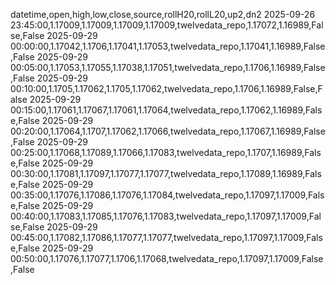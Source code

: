 datetime,open,high,low,close,source,rollH20,rollL20,up2,dn2
2025-09-26 23:45:00,1.17009,1.17009,1.17009,1.17009,twelvedata_repo,1.17072,1.16989,False,False
2025-09-29 00:00:00,1.17042,1.1706,1.17041,1.17053,twelvedata_repo,1.17041,1.16989,False,False
2025-09-29 00:05:00,1.17053,1.17055,1.17038,1.17051,twelvedata_repo,1.1706,1.16989,False,False
2025-09-29 00:10:00,1.1705,1.17062,1.1705,1.17062,twelvedata_repo,1.1706,1.16989,False,False
2025-09-29 00:15:00,1.17061,1.17067,1.17061,1.17064,twelvedata_repo,1.17062,1.16989,False,False
2025-09-29 00:20:00,1.17064,1.1707,1.17062,1.17066,twelvedata_repo,1.17067,1.16989,False,False
2025-09-29 00:25:00,1.17068,1.17089,1.17066,1.17083,twelvedata_repo,1.1707,1.16989,False,False
2025-09-29 00:30:00,1.17081,1.17097,1.17077,1.17077,twelvedata_repo,1.17089,1.16989,False,False
2025-09-29 00:35:00,1.17076,1.17086,1.17076,1.17084,twelvedata_repo,1.17097,1.17009,False,False
2025-09-29 00:40:00,1.17083,1.17085,1.17076,1.17083,twelvedata_repo,1.17097,1.17009,False,False
2025-09-29 00:45:00,1.17082,1.17086,1.17077,1.17077,twelvedata_repo,1.17097,1.17009,False,False
2025-09-29 00:50:00,1.17076,1.17077,1.1706,1.17068,twelvedata_repo,1.17097,1.17009,False,False
